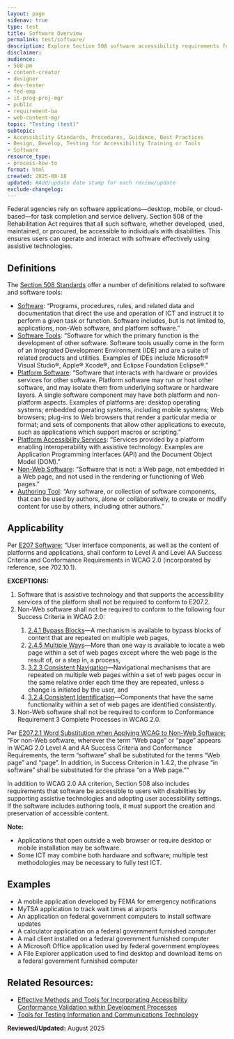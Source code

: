 ```yaml
---
layout: page
sidenav: true
type: test
title: Software Overview
permalink: test/software/
description: Explore Section 508 software accessibility requirements for federal ICT, including desktop, mobile, and cloud apps that must work with assistive technologies.
disclaimer: 
audience: 
- 508-pm
- content-creator
- designer
- dev-tester
- fed-emp
- it-prog-proj-mgr
- public
- requirement-ba
- web-content-mgr
topic: "Testing (test)"
subtopic: 
- Accessibility Standards, Procedures, Guidance, Best Practices
- Design, Develop, Testing for Accessibility Training or Tools
- Software
resource_type: 
- process-how-to
format: html
created: 2025-08-18
updated: #Add/update date stamp for each review/update
exclude-changelog: 
---
```

Federal agencies rely on software applications—desktop, mobile, or cloud-based—for task completion and service delivery. Section 508 of the Rehabilitation Act requires that all such software, whether developed, used, maintained, or procured, be accessible to individuals with disabilities. This ensures users can operate and interact with software effectively using assistive technologies.

## Definitions

The <a href="https://www.access-board.gov/ict/#E103-definitions" target="_blank" class="usa-link--external"> Section 508 Standards</a> offer a number of definitions related to software and software tools:

* <a href="https://www.access-board.gov/ict/#defSoftware" target="_blank" class="usa-link--external">Software</a>: “Programs, procedures, rules, and related data and documentation that direct the use and operation of ICT and instruct it to perform a given task or function. Software includes, but is not limited to, applications, non-Web software, and platform software.”  
* <a href="https://www.access-board.gov/ict/#defSoftwareTools" target="_blank" class="usa-link--external">Software Tools</a>: “Software for which the primary function is the development of other software. Software tools usually come in the form of an Integrated Development Environment (IDE) and are a suite of related products and utilities. Examples of IDEs include Microsoft® Visual Studio®, Apple® Xcode®, and Eclipse Foundation Eclipse®.”  
* <a href="https://www.access-board.gov/ict/#defPlatformSoftware" target="_blank" class="usa-link--external">Platform Software</a>: “Software that interacts with hardware or provides services for other software. Platform software may run or host other software, and may isolate them from underlying software or hardware layers. A single software component may have both platform and non-platform aspects. Examples of platforms are: desktop operating systems; embedded operating systems, including mobile systems; Web browsers; plug-ins to Web browsers that render a particular media or format; and sets of components that allow other applications to execute, such as applications which support macros or scripting.”  
* <a href="https://www.access-board.gov/ict/#defPlatformAccessibilityServices" target="_blank" class="usa-link--external">Platform Accessibility Services</a>: “Services provided by a platform enabling interoperability with assistive technology. Examples are Application Programming Interfaces (API) and the Document Object Model (DOM).”  
* <a href="https://www.access-board.gov/ict/#defNonWebSoftware" target="_blank" class="usa-link--external">Non-Web Software</a>: “Software that is not: a Web page, not embedded in a Web page, and not used in the rendering or functioning of Web pages.”  
* <a href="https://www.access-board.gov/ict/#defAuthoringTool" target="_blank" class="usa-link--external">Authoring Tool</a>: “Any software, or collection of software components, that can be used by authors, alone or collaboratively, to create or modify content for use by others, including other authors.”

## Applicability

Per <a href="https://www.access-board.gov/ict/#E207-software" target="_blank" class="usa-link--external">E207 Software:</a> “User interface components, as well as the content of platforms and applications, shall conform to Level A and Level AA Success Criteria and Conformance Requirements in WCAG 2.0 (incorporated by reference, see 702.10.1).

**EXCEPTIONS:**
<ol>
<li>Software that is assistive technology and that supports the accessibility services of the platform shall not be required to conform to E207.2.</li> 
<li>Non-Web software shall not be required to conform to the following four Success Criteria in WCAG 2.0:</li>
    <ol>
 <li> <a href="https://www.w3.org/WAI/WCAG22/quickref/?versions=2.0&currentsidebar=%23col_overview&levels=aaa#bypass-blocks" target="_blank" class="usa-link--external">2.4.1 Bypass Blocks</a>—A mechanism is available to bypass blocks of content that are repeated on multiple web pages,</li> 
  <li><a href="https://www.w3.org/WAI/WCAG22/quickref/?versions=2.0&currentsidebar=%23col_overview&levels=aaa#multiple-ways" target="_blank" class="usa-link--external">2.4.5 Multiple Ways</a>—More than one way is available to locate a web page within a set of web pages except where the web page is the result of, or a step in, a process,</li>  
  <li><a href="https://www.w3.org/WAI/WCAG22/quickref/?versions=2.0&currentsidebar=%23col_overview&levels=aaa#consistent-navigation" target="_blank" class="usa-link--external">3.2.3 Consistent Navigation</a>—Navigational mechanisms that are repeated on multiple web pages within a set of web pages occur in the same relative order each time they are repeated, unless a change is initiated by the user, and </li> 
  <li><a href="https://www.w3.org/WAI/WCAG22/quickref/?versions=2.0&currentsidebar=%23col_overview&levels=aaa#consistent-identification" target="_blank" class="usa-link--external">3.2.4 Consistent Identification</a>—Components that have the same functionality within a set of web pages are identified consistently.</li></ol>  
<li>Non-Web software shall not be required to conform to Conformance Requirement 3 Complete Processes in WCAG 2.0.</li></ol>

Per <a href="https://www.access-board.gov/ict/#e207-2-1-word-substitution-when-applying-wcag-to-non-web-software" target="_blank" class="usa-link--external">E207.2.1 Word Substitution when Applying WCAG to Non-Web Software:</a> “For non-Web software, wherever the term “Web page” or “page” appears in WCAG 2.0 Level A and AA Success Criteria and Conformance Requirements, the term “software” shall be substituted for the terms “Web page” and “page”. In addition, in Success Criterion in 1.4.2, the phrase “in software” shall be substituted for the phrase “on a Web page.”"

In addition to WCAG 2.0 AA criterion, Section 508 also includes requirements that software be accessible to users with disabilities by supporting assistive technologies and adopting user accessibility settings. If the software includes authoring tools, it must support the creation and preservation of accessible content.

<div class="border-base radius-lg border-1px padding-1 bg-primary-lighter" style="margin-top: 1.0em;"><p><strong>Note:</strong>
<ul>
<li>Applications that open outside a web browser or require desktop or mobile installation may be software.</li>  
<li>Some ICT may combine both hardware and software; multiple test methodologies may be necessary to fully test ICT.</li></ul></p></div>

## Examples

* A mobile application developed by FEMA for emergency notifications  
* MyTSA application to track wait times at airports  
* An application on federal government computers to install software updates  
* A calculator application on a federal government furnished computer  
* A mail client installed on a federal government furnished computer  
* A Microsoft Office application used by federal government employees  
* A File Explorer application used to find desktop and download items on a federal government furnished computer

## Related Resources:

* [Effective Methods and Tools for Incorporating Accessibility Conformance Validation within Development Processes]({{site.baseurl}}/develop/incorporating-accessibility-conformance/)  
* [Tools for Testing Information and Communications Technology]({{site.baseurl}}/tools/tools-for-testing-ict/)

**Reviewed/Updated:** August 2025